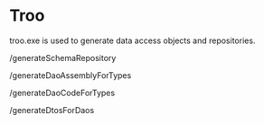 ﻿# Troo

troo.exe is used to generate data access objects and repositories.

/generateSchemaRepository

/generateDaoAssemblyForTypes

/generateDaoCodeForTypes

/generateDtosForDaos
